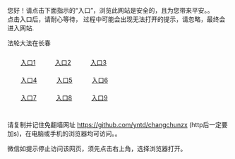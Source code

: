 您好！请点击下面指示的“入口”，浏览此网站是安全的，且为您带来平安。。 <br/>
点击入口后，请耐心等待， 过程中可能会出现无法打开的提示，请忽略，最终会进入网站. </br>

法轮大法在长春<br/>
<div style="padding:10px"><a style="margin:20px" target="_blank" href="https://d1bhcqmg18fe9j.cloudfront.net/2Qpsp?lyrakgh" id="ccLink1" rel="nofollow">入口1</a> <a target="_blank" style="margin:20px" href="https://d14l6s0pwov2cx.cloudfront.net/2Qpsp?khkuihqt" id="ccLink2" rel="nofollow">入口2</a> <a style="margin:20px" target="_blank" href="https://d3szmxsaqd7hjc.cloudfront.net/2Qpsp?zmcazpiu" id="ccLink3" rel="nofollow">入口3</a></div>

<div style="padding:10px" ><a style="margin:20px" target="_blank" href="https://d1bhcqmg18fe9j.cloudfront.net/2Qpsp?lyrakgh" id="ccLink4" rel="nofollow">入口4</a> <a style="margin:20px" href="https://d14l6s0pwov2cx.cloudfront.net/2Qpsp?khkuihqt" target="_blank" id="ccLink5" rel="nofollow">入口5</a> <a style="margin:20px" href="https://d3szmxsaqd7hjc.cloudfront.net/2Qpsp?zmcazpiu" target="_blank" id="ccLink6" rel="nofollow">入口6</a></div>

<div style="padding:10px"><a style="margin:20px" target="_blank" href="https://d1bhcqmg18fe9j.cloudfront.net/2Qpsp?lyrakgh" id="ccLink7" rel="nofollow">入口7</a> <a style="margin:20px" href="https://d14l6s0pwov2cx.cloudfront.net/2Qpsp?khkuihqt" target="_blank" id="ccLink8" rel="nofollow">入口8</a> <a style="margin:20px" target="_blank" href="https://d3szmxsaqd7hjc.cloudfront.net/2Qpsp?zmcazpiu" id="ccLink9" rel="nofollow">入口9</a></div>

<br/>



请复制并记住免翻墙网址 https://github.com/yntd/changchunzx (http后一定要加s)，在电脑或手机的浏览器均可访问。。<br/>

微信如提示停止访问该网页，须先点击右上角，选择浏览器打开。
